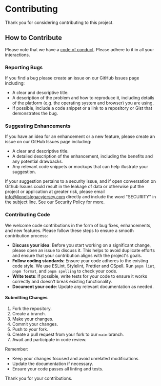 # Contributing

Thank you for considering contributing to this project.

## How to Contribute

Please note that we have a [code of conduct](CODE_OF_CONDUCT.md). Please adhere to it in all your interactions.

### Reporting Bugs

If you find a bug please create an issue on our GitHub Issues page including:

- A clear and descriptive title.
- A description of the problem and how to reproduce it, including details of the platform (e.g. the operating system and browser) you are using.
- If possible, include a code snippet or a link to a repository or Gist that demonstrates the bug.

### Suggesting Enhancements

If you have an idea for an enhancement or a new feature, please create an issue on our GitHub Issues page including:

- A clear and descriptive title.
- A detailed description of the enhancement, including the benefits and any potential drawbacks.
- Any relevant code snippets or mockups that can help illustrate your suggestion.

If your suggestion pertains to a security issue, and if open conversation on Github Issues could result in the leakage of data or otherwise put the project or application at greater risk, please email [info@lionelslegacyjersey.com](mailto:info@lionelslegacyjersey.com) directly and include the word "SECURITY" in the subject line. See our Security Policy for more.

### Contributing Code

We welcome code contributions in the form of bug fixes, enhancements, and new features. Please follow these steps to ensure a smooth contribution process:

- **Discuss your idea**: Before you start working on a significant change, please open an issue to discuss it. This helps to avoid duplicate efforts and ensure that your contribution aligns with the project's goals.
- **Follow coding standards**: Ensure your code adheres to the existing code style. We use ESLint, Stylelint, Prettier and CSpell. Run `pnpm lint`, `pnpm format`, and `pnpm spelling` to check your code.
- **Write tests**: If possible, write tests for your code to ensure it works correctly and doesn't break existing functionality.
- **Document your code**: Update any relevant documentation as needed.

#### Submitting Changes

1. Fork the repository.
1. Create a branch.
1. Make your changes.
1. Commit your changes.
1. Push to your fork.
1. Create a pull request from your fork to our `main` branch.
1. Await and participate in code review.

Remember:

- Keep your changes focused and avoid unrelated modifications.
- Update the documentation if necessary.
- Ensure your code passes all linting and tests.

Thank you for your contributions.
